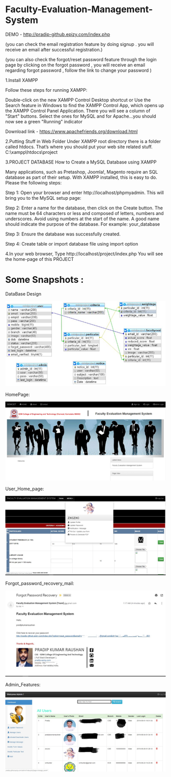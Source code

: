 # Faculty-Evaluation-Management-System  
DEMO - http://pradip-github.epizy.com/index.php

(you can check the email registration feature by doing signup . you will receive an email after successful registration.)

(you can also check the forgot/reset password feature through the login page by clicking on the forgot password , you will receive an email regarding forgot password , follow the link to change your password )

1.Install XAMPP

Follow these steps for running XAMPP:

Double-click on the new XAMPP Control Desktop shortcut or Use the Search feature in Windows to find the XAMPP Control App, which opens up the XAMPP Control Panel Application. There you will see a column of "Start" buttons. Select the ones for MySQL and for Apache...you should now see a green "Running" indicator

Download link - https://www.apachefriends.org/download.html

2.Putting Stuff in Web Folder
Under XAMPP root directory there is a folder called htdocs. That’s where you should put your web site related stuff. 
C:\xampp\htdocs\project

3.PROJECT DATABASE 
How to Create a MySQL Database using XAMPP
 
Many applications, such as Pretashop, Joomla!, Magento require an SQL database as part of their setup. 
With XAMPP installed, this is easy to do.
Please the following steps:

Step 1: Open your browser and enter http://localhost/phpmyadmin. This will bring you to the MySQL setup page:

Step 2: Enter a name for the database, then click on the Create button. 
The name must be 64 characters or less and composed of letters, numbers and underscores.
Avoid using numbers at the start of the name. A good name should indicate the purpose of the database. For example: your_database

Step 3: Ensure the database was successfully created.

Step 4: Create table or import database file using import option

4.In your web browser, Type http://localhost/project/index.php You will see the home-page of this PROJECT 

# Some Snapshots :

DataBase Design

![Image of Database](https://github.com/pradipkumarraushan/Faculty-Evaluation-Management-System/blob/master/DATABASE/Database%20Design.JPG)

HomePage:

![Image of HomePage](https://github.com/pradipkumarraushan/Faculty-Evaluation-Management-System/blob/master/Home_page.jpg)

User_Home_page:

![Image of User_Home_page](https://github.com/pradipkumarraushan/Faculty-Evaluation-Management-System/blob/master/User_Home_page.jpg)

Forgot_password_recovery_mail:

![Image of Forgot_password_recovery_mail](https://github.com/pradipkumarraushan/Faculty-Evaluation-Management-System/blob/master/forgot_password_recovery_mail.JPG)

Admin_Features:

![Image of Admin_Features](https://github.com/pradipkumarraushan/Faculty-Evaluation-Management-System/blob/master/Admin_Features.jpg)
